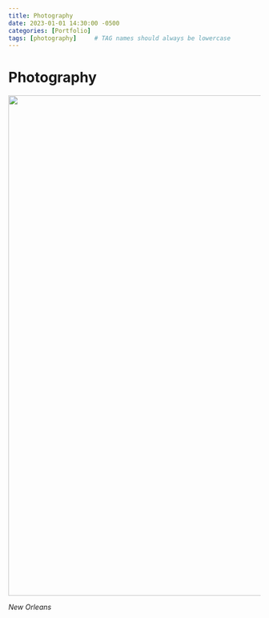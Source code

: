 ```yaml
---
title: Photography
date: 2023-01-01 14:30:00 -0500
categories: [Portfolio]
tags: [photography]     # TAG names should always be lowercase
---
```


# Photography

<img width="1000" src="https://images.squarespace-cdn.com/content/v1/637bc363896de64f51e0f158/1670015383016-NEE2UK4IA4YPTYWFMZY8/New%2BOrleans%2BIntimate%2BWedding%2B-%2BVanessa%2BAlves%2BPhotography3.jpg">

_New Orleans_


